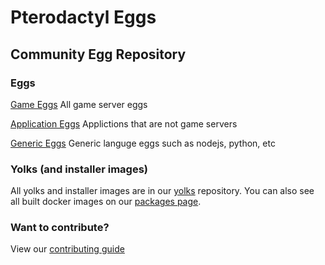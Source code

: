 # Pterodactyl Eggs
## Community Egg Repository


### Eggs

[Game Eggs](https://github.com/Ptero-Eggs/game-eggs)
All game server eggs

[Application Eggs](https://github.com/Ptero-Eggs/application-eggs)
Applictions that are not game servers

[Generic Eggs](https://github.com/Ptero-Eggs/generic-eggs)
Generic languge eggs such as nodejs, python, etc


### Yolks (and installer images)
All yolks and installer images are in our [yolks](https://github.com/Ptero-Eggs/yolks) repository. You can also see all built docker images on our [packages page](https://github.com/orgs/Ptero-Eggs/packages).

### Want to contribute?
View our [contributing guide](https://github.com/Ptero-Eggs/.github/blob/main/profile/CONTRIBUTING.md)
